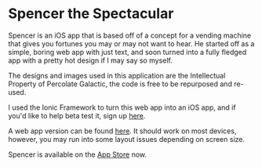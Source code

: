 # Spencer the Spectacular 

Spencer is an iOS app that is based off of a concept for a vending machine that gives you fortunes you may or may not want to hear. He started off as a simple, boring web app with just text, and soon turned into a fully fledged app with a pretty hot design if I may say so myself. 

The designs and images used in this application are the Intellectual Property of Percolate Galactic, the code is free to be repurposed and re-used. 

I used the Ionic Framework to turn this web app into an iOS app, and if you'd like to help beta test it, sign up [here](https://docs.google.com/forms/d/1aPTfnd31-B-rC21f4nktq__KBL7W1DsiXLPMh5f_c50/viewform). 

A web app version can be found [here](http://spencer.imcrushing.it). It should work on most devices, however, you may run into some layout issues depending on screen size.  

Spencer is available on the [App Store](http://appsto.re/us/sLdmab.i) now. 
